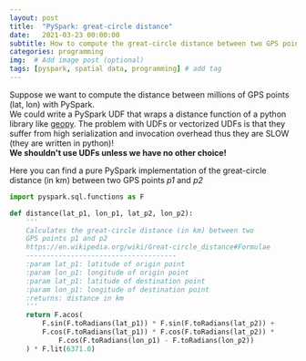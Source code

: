 ```yaml
---
layout: post
title:  "PySpark: great-circle distance"
date:   2021-03-23 00:00:00
subtitle: How to compute the great-circle distance between two GPS points with PySpark without using UDFs.
categories: programming
img:  # Add image post (optional)
tags: [pyspark, spatial data, programming] # add tag
---
```


Suppose we want to compute the distance between millions of GPS points (lat, lon) with PySpark.  
We could write a PySpark UDF that wraps a distance function of a python library like [geopy][geopy]. The problem with UDFs or vectorized UDFs is that they suffer from high serialization and invocation overhead thus they are SLOW (they are written in python)!  
**We shouldn't use UDFs unless we have no other choice!**

Here you can find a pure PySpark implementation of the great-circle distance (in km) between two GPS points _p1_ and _p2_


```python
import pyspark.sql.functions as F

def distance(lat_p1, lon_p1, lat_p2, lon_p2):
    '''
    Calculates the great-circle distance (in km) between two 
    GPS points p1 and p2
    https://en.wikipedia.org/wiki/Great-circle_distance#Formulae
    -------------------------------------
    :param lat_p1: latitude of origin point
    :param lon_p1: longitude of origin point
    :param lat_p1: latitude of destination point
    :param lon_p1: longitude of destination point
    :returns: distance in km
    '''
    return F.acos(
        F.sin(F.toRadians(lat_p1)) * F.sin(F.toRadians(lat_p2)) + 
        F.cos(F.toRadians(lat_p1)) * F.cos(F.toRadians(lat_p2)) * 
            F.cos(F.toRadians(lon_p1) - F.toRadians(lon_p2))
    ) * F.lit(6371.0)
```


[geopy]: https://pypi.org/project/geopy/

[benchmark_udfs]: https://databricks.com/blog/2017/10/30/introducing-vectorized-udfs-for-pyspark.html


